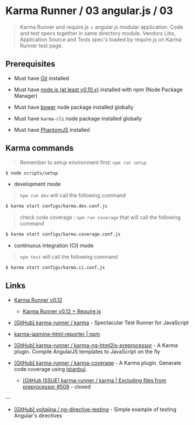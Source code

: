 # Karma Runner / 03 angular.js / 03

> Karma Runner and require.js + angular.js modular application. Code and test specs together in same directory module. Vendors Libs, Application Source and Tests spec's loaded by require.js on Karma Runner test page.


## Prerequisites

* Must have [Git](http://git-scm.com/) installed

* Must have [node.js (at least v0.10.x)](http://nodejs.org/) installed with npm (Node Package Manager)

* Must have [bower](http://bower.io/) node package installed globally

* Must have `karma-cli` node package installed globally

* Must have [PhantomJS](http://phantomjs.org/) installed


## Karma commands

> Remember to setup environment first: `npm run setup`

```bash
$ node scripts/setup
```

* development mode

> `npm run dev` will call the following command

```bash
$ karma start configs/karma.dev.conf.js
```

> check code coverage : `npm run coverage` that will call the following command

```bash
$ karma start configs/karma.coverage.conf.js
```

* continuous integration (CI) mode

> `npm test` will call the following command

```bash
$ karma start configs/karma.ci.conf.js
```


## Links

* [Karma Runner v0.12](https://karma-runner.github.io/0.12/) 

  * [Karma Runner v0.12 + Require.js](https://karma-runner.github.io/0.12/plus/requirejs.html)

* [[GitHub] karma-runner / karma](https://github.com/karma-runner/karma) - Spectacular Test Runner for JavaScript

* [karma-jasmine-html-reporter | npm](https://www.npmjs.org/package/karma-jasmine-html-reporter)

* [[GitHub] karma-runner / karma-ng-html2js-preprocessor](https://github.com/karma-runner/karma-ng-html2js-preprocessor) - A Karma plugin. Compile AngularJS templates to JavaScript on the fly

* [[GitHub] karma-runner / karma-coverage](https://github.com/karma-runner/karma-coverage) - A Karma plugin. Generate code coverage using [Istanbul](https://github.com/yahoo/istanbul).

  * [[GitHub ISSUE] karma-runner / karma | Excluding files from preprocessor #508](https://github.com/karma-runner/karma/issues/508) - closed

--

* [[GitHub] vojtajina / ng-directive-testing](https://github.com/vojtajina/ng-directive-testing) - Simple example of testing Angular's directives
